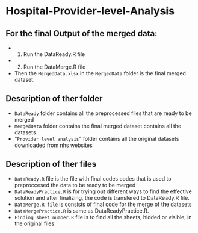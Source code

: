 # Hospital-Provider-level-Analysis
##  For the final Output of the merged data:
* 1. Run the DataReady.R file
* 2. Run the DataMerge.R file
* Then the `MergedData.xlsx` in the `MergedData` folder is the final merged dataset.

## Description of ther folder
* `DataReady` folder contains all the preprocessed files that are ready to be merged
* `MergedData` folder contains the final merged dataset contains all the datasets
* "`Provider level analysis`" folder contains all the original datasets downloaded from nhs websites

## Description of ther files
* `DataReady.R` file is the file with final codes codes that is used to preproccesed the data to be ready to be merged
* `DataReadyPractice.R` is for trying out different ways to find the effective solution and after finalizing, the code is transfered to DataReady.R file.
* `DataMerge.R file` is consists of final code for the merge of the datasets
* `DataMergePractice.R` is same as DataReadyPractice.R.
* `Finding sheet number.R` file is to find all the sheets, hidded or visible, in the original files.


